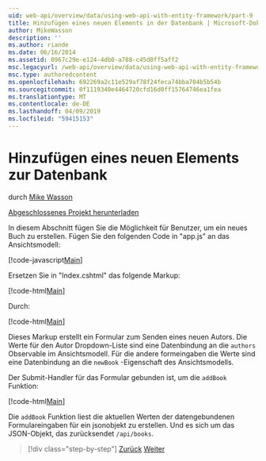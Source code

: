 ```yaml
---
uid: web-api/overview/data/using-web-api-with-entity-framework/part-9
title: Hinzufügen eines neuen Elements in der Datenbank | Microsoft-Dokumentation
author: MikeWasson
description: ''
ms.author: riande
ms.date: 06/16/2014
ms.assetid: 0967c29e-e124-4db0-a788-c45d0ff5aff2
msc.legacyurl: /web-api/overview/data/using-web-api-with-entity-framework/part-9
msc.type: authoredcontent
ms.openlocfilehash: 692269a2c11e529af78f24feca74bba704b5b54b
ms.sourcegitcommit: 0f1119340e4464720cfd16d0ff15764746ea1fea
ms.translationtype: MT
ms.contentlocale: de-DE
ms.lasthandoff: 04/09/2019
ms.locfileid: "59415153"
---
```

# <a name="add-a-new-item-to-the-database"></a>Hinzufügen eines neuen Elements zur Datenbank

durch [Mike Wasson](https://github.com/MikeWasson)

[Abgeschlossenes Projekt herunterladen](https://github.com/MikeWasson/BookService)

In diesem Abschnitt fügen Sie die Möglichkeit für Benutzer, um ein neues Buch zu erstellen. Fügen Sie den folgenden Code in "app.js" an das Ansichtsmodell:

[!code-javascript[Main](part-9/samples/sample1.js)]

Ersetzen Sie in "Index.cshtml" das folgende Markup:

[!code-html[Main](part-9/samples/sample2.html)]

Durch:

[!code-html[Main](part-9/samples/sample3.html)]

Dieses Markup erstellt ein Formular zum Senden eines neuen Autors. Die Werte für den Autor Dropdown-Liste sind eine Datenbindung an die `authors` Observable im Ansichtsmodell. Für die andere formeingaben die Werte sind eine Datenbindung an die `newBook` -Eigenschaft des Ansichtsmodells.

Der Submit-Handler für das Formular gebunden ist, um die `addBook` Funktion:

[!code-html[Main](part-9/samples/sample4.html)]

Die `addBook` Funktion liest die aktuellen Werten der datengebundenen Formulareingaben für ein jsonobjekt zu erstellen. Und es sich um das JSON-Objekt, das zurücksendet `/api/books`.

> [!div class="step-by-step"]
> [Zurück](part-8.md)
> [Weiter](part-10.md)
